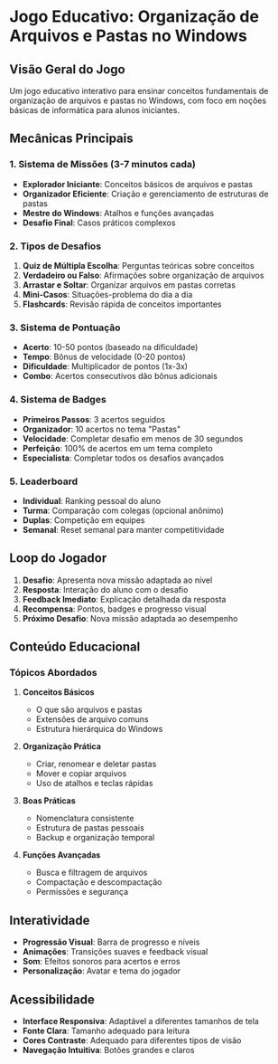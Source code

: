 # Jogo Educativo: Organização de Arquivos e Pastas no Windows

## Visão Geral do Jogo
Um jogo educativo interativo para ensinar conceitos fundamentais de organização de arquivos e pastas no Windows, com foco em noções básicas de informática para alunos iniciantes.

## Mecânicas Principais

### 1. Sistema de Missões (3-7 minutos cada)
- **Explorador Iniciante**: Conceitos básicos de arquivos e pastas
- **Organizador Eficiente**: Criação e gerenciamento de estruturas de pastas
- **Mestre do Windows**: Atalhos e funções avançadas
- **Desafio Final**: Casos práticos complexos

### 2. Tipos de Desafios
1. **Quiz de Múltipla Escolha**: Perguntas teóricas sobre conceitos
2. **Verdadeiro ou Falso**: Afirmações sobre organização de arquivos
3. **Arrastar e Soltar**: Organizar arquivos em pastas corretas
4. **Mini-Casos**: Situações-problema do dia a dia
5. **Flashcards**: Revisão rápida de conceitos importantes

### 3. Sistema de Pontuação
- **Acerto**: 10-50 pontos (baseado na dificuldade)
- **Tempo**: Bônus de velocidade (0-20 pontos)
- **Dificuldade**: Multiplicador de pontos (1x-3x)
- **Combo**: Acertos consecutivos dão bônus adicionais

### 4. Sistema de Badges
- **Primeiros Passos**: 3 acertos seguidos
- **Organizador**: 10 acertos no tema "Pastas"
- **Velocidade**: Completar desafio em menos de 30 segundos
- **Perfeição**: 100% de acertos em um tema completo
- **Especialista**: Completar todos os desafios avançados

### 5. Leaderboard
- **Individual**: Ranking pessoal do aluno
- **Turma**: Comparação com colegas (opcional anônimo)
- **Duplas**: Competição em equipes
- **Semanal**: Reset semanal para manter competitividade

## Loop do Jogador
1. **Desafio**: Apresenta nova missão adaptada ao nível
2. **Resposta**: Interação do aluno com o desafio
3. **Feedback Imediato**: Explicação detalhada da resposta
4. **Recompensa**: Pontos, badges e progresso visual
5. **Próximo Desafio**: Nova missão adaptada ao desempenho

## Conteúdo Educacional

### Tópicos Abordados
1. **Conceitos Básicos**
   - O que são arquivos e pastas
   - Extensões de arquivo comuns
   - Estrutura hierárquica do Windows

2. **Organização Prática**
   - Criar, renomear e deletar pastas
   - Mover e copiar arquivos
   - Uso de atalhos e teclas rápidas

3. **Boas Práticas**
   - Nomenclatura consistente
   - Estrutura de pastas pessoais
   - Backup e organização temporal

4. **Funções Avançadas**
   - Busca e filtragem de arquivos
   - Compactação e descompactação
   - Permissões e segurança

## Interatividade
- **Progressão Visual**: Barra de progresso e níveis
- **Animações**: Transições suaves e feedback visual
- **Som**: Efeitos sonoros para acertos e erros
- **Personalização**: Avatar e tema do jogador

## Acessibilidade
- **Interface Responsiva**: Adaptável a diferentes tamanhos de tela
- **Fonte Clara**: Tamanho adequado para leitura
- **Cores Contraste**: Adequado para diferentes tipos de visão
- **Navegação Intuitiva**: Botões grandes e claros